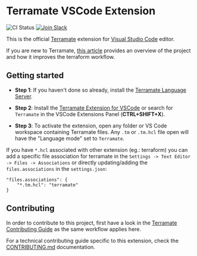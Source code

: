 # Terramate VSCode Extension

![CI Status](https://github.com/mineiros-io/vscode-terramate/actions/workflows/ci.yml/badge.svg)
[![Join Slack](https://img.shields.io/badge/slack-@mineiros--community-f32752.svg?logo=slack)](https://mineiros.io/slack)

This is the official [Terramate](https://github.com/mineiros-io/terramate)
extension for [Visual Studio Code](https://code.visualstudio.com/) editor.

If you are new to Terramate, [this article](https://blog.mineiros.io/introducing-terramate-an-orchestrator-and-code-generator-for-terraform-5e538c9ee055)
provides an overview of the project and how it improves the terraform workflow.

## Getting started

* **Step 1**: If you haven't done so already, install the
[Terramate Language Server](https://github.com/mineiros-io/terramate-ls).

* **Step 2**: Install the [Terramate Extension for VSCode](https://marketplace.visualstudio.com/items?itemName=Mineiros.terramate) or search for `Terramate` in
the VSCode Extensions Panel (**CTRL+SHIFT+X**).

* **Step 3**: To activate the extension, open any folder or VS Code workspace 
containing Terramate files. Any `.tm` or `.tm.hcl` file open will have the
"Language mode" set to `Terramate`.

If you have `*.hcl` associated with other extension (eg.: terraform) you can
add a specific file association for terramate in the `Settings -> Text Editor -> Files -> Associations` 
or directly updating/adding the `files.associations` in the `settings.json`:

```
"files.associations": {
	"*.tm.hcl": "terramate"
}
```

## Contributing

In order to contribute to this project, first have a look in the
 [Terramate Contributing Guide](https://github.com/mineiros-io/terramate/blob/main/CONTRIBUTING.md) as the same workflow applies here.

 For a technical contributing guide specific to this extension, check the
 [CONTRIBUTING.md](https://github.com/mineiros-io/vscode-terramate/blob/main/CONTRIBUTING.md) documentation.
 